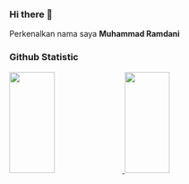 ### Hi there 👋
Perkenalkan nama saya **Muhammad Ramdani**

### Github Statistic

<p align="left">
<a href="https://github.com/muhammad-ramdani">
  <img height="180em" width="40%" src="https://github-readme-stats-eight-theta.vercel.app/api?username=Kholik-Muzaki&show_icons=true&theme=algolia&include_all_commits=true&count_private=true"/>
  <img height="180em" width="40%" src="https://github-readme-stats-eight-theta.vercel.app/api/top-langs/?username=Kholik-Muzaki&layout=compact&langs_count=8&theme=algolia"/>
</a>
</p>
